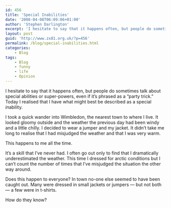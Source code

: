 ```yaml
---
id: 456
title: 'Special Inabilities'
date: '2008-04-08T06:09:06+01:00'
author: 'Stephen Darlington'
excerpt: 'I hesitate to say that it happens often, but people do sometimes talk about special abilities or super-powers, even if it?s phrased as a ?party trick.? Today I realised that I have what might best be described as a special inability.'
layout: post
guid: 'http://www.zx81.org.uk/?p=456'
permalink: /blog/special-inabilities.html
categories:
    - Blog
tags:
    - Blog
    - funny
    - life
    - Opinion
---
```


I hesitate to say that it happens often, but people do sometimes talk about special abilities or super-powers, even if it’s phrased as a “party trick.” Today I realised that I have what might best be described as a special *in*ability.

I took a quick wander into Wimbledon, the nearest town to where I live. It looked gloomy outside and the weather the previous day had been windy and a little chilly. I decided to wear a jumper and my jacket. It didn’t take me long to realise that I had misjudged the weather and that I was very warm.

This happens to me all the time.

It’s a skill that I’ve never had. I often go out only to find that I dramatically underestimated the weather. This time I dressed for arctic conditions but I can’t count the number of times that I’ve misjudged the situation the other way around.

Does this happen to everyone? In town no-one else seemed to have been caught out. Many were dressed in small jackets or jumpers — but not both — a few were in t-shirts.

How do they know?